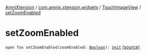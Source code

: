 [AmniXtension](../../index.md) / [com.amnix.xtension.widgets](../index.md) / [TouchImageView](index.md) / [setZoomEnabled](./set-zoom-enabled.md)

# setZoomEnabled

`open fun setZoomEnabled(zoomEnabled: `[`Boolean`](https://kotlinlang.org/api/latest/jvm/stdlib/kotlin/-boolean/index.html)`): `[`Unit`](https://kotlinlang.org/api/latest/jvm/stdlib/kotlin/-unit/index.html) [(source)](https://github.com/AmniX/AmniXTension/tree/master/AmniXtension/src/main/java/com/amnix/xtension/widgets/TouchImageView.java#L191)